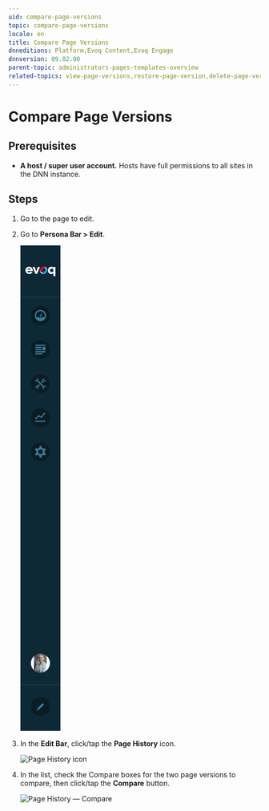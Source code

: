 ```yaml
---
uid: compare-page-versions
topic: compare-page-versions
locale: en
title: Compare Page Versions
dnneditions: Platform,Evoq Content,Evoq Engage
dnnversion: 09.02.00
parent-topic: administrators-pages-templates-overview
related-topics: view-page-versions,restore-page-version,delete-page-version,page-file-versioning
---
```


# Compare Page Versions

## Prerequisites

*   **A host / super user account.** Hosts have full permissions to all sites in the DNN instance.

## Steps

1.  Go to the page to edit.
2.  Go to **Persona Bar \> Edit**.
    
    ![Persona Bar > Edit](/images/scr-pbar-all-Edit-E91.png)
    
3.  In the **Edit Bar**, click/tap the **Page History** icon.
    
      
    
    ![Page History icon](/images/scr-pb-EditBar-PageHistory.png)
    
      
    
4.  In the list, check the Compare boxes for the two page versions to compare, then click/tap the **Compare** button.
    
      
    
    ![Page History — Compare](/images/scr-Pages-pageversioning-compare-E90.png)